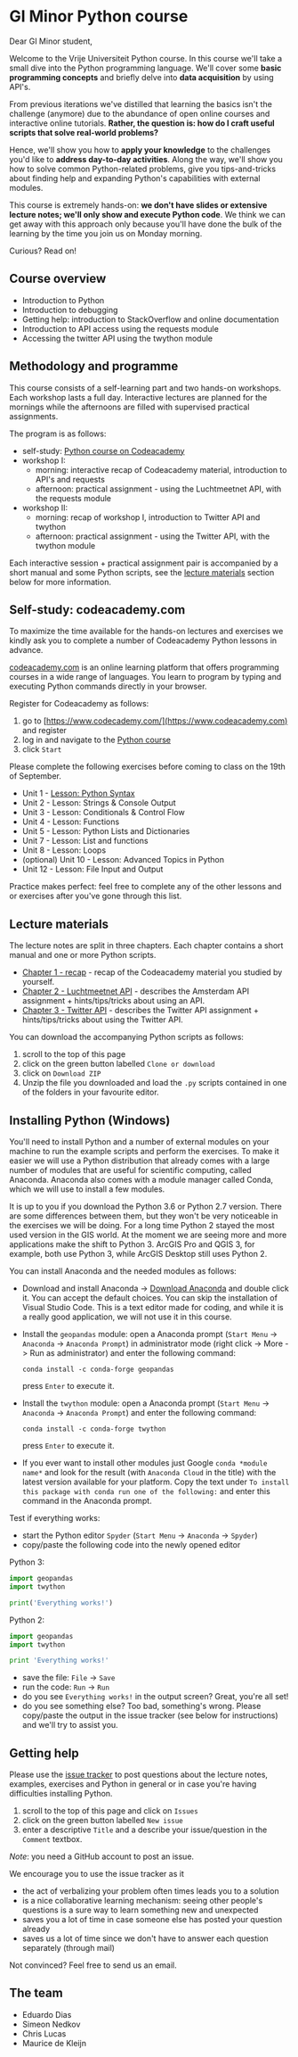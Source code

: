 # GI Minor Python course

Dear GI Minor student,

Welcome to the Vrije Universiteit Python course. In this course we'll take a small dive into the Python programming language. We'll cover some **basic programming concepts** and briefly delve into **data acquisition** by using API's.

From previous iterations we've distilled that learning the basics isn't the challenge (anymore) due to the abundance of open online courses and interactive online tutorials. **Rather, the question is: how do I craft useful scripts that solve real-world problems?**

Hence, we'll show you how to **apply your knowledge** to the challenges you'd like to **address day-to-day activities**. Along the way, we'll show you how to solve common Python-related problems, give you tips-and-tricks about finding help and expanding Python's capabilities with external modules.

This course is extremely hands-on: **we don't have slides or extensive lecture notes; we'll only show and execute Python code**. We think we can get away with this approach only because you'll have done the bulk of the learning by the time you join us on Monday morning.

Curious? Read on!

## Course overview

-   Introduction to Python
-   Introduction to debugging
-   Getting help: introduction to StackOverflow and online documentation
-   Introduction to API access using the requests module
-   Accessing the twitter API using the twython module

## Methodology and programme

This course consists of a self-learning part and two hands-on workshops. Each workshop lasts a full day. Interactive lectures are planned for the mornings while the afternoons are filled with supervised practical assignments.

The program is as follows:

-   self-study: [Python course on Codeacademy](https://www.codecademy.com/learn/python)
-   workshop I:
    -   morning: interactive recap of Codeacademy material, introduction to API's and requests
    -   afternoon: practical assignment - using the Luchtmeetnet API, with the requests module
-   workshop II:
    -   morning: recap of workshop I, introduction to Twitter API and twython
    -   afternoon: practical assignment - using the Twitter API, with the twython module

Each interactive session + practical assignment pair is accompanied by a short manual and some Python scripts, see the [lecture materials](https://github.com/SPINLab/gi-minor-python-course-2018#lecture-materials) section below for more information.

## Self-study: codeacademy.com

To maximize the time available for the hands-on lectures and exercises we kindly ask you to complete a number of Codeacademy Python lessons in advance.

[codeacademy.com](codeacademy.com) is an online learning platform that offers programming courses in a wide range of languages. You learn to program by typing and executing Python commands directly in your browser.

Register for Codeacademy as follows:

1. go to [https://www.codecademy.com/](https://www.codeacademy.com) and register
2. log in and navigate to the [Python course](https://www.codecademy.com/learn/python)
3. click `Start`

Please complete the following exercises before coming to class on the 19th of September.

-   Unit 1 - [Lesson: Python Syntax](https://www.codecademy.com/courses/introduction-to-python-6WeG3/0/1)
-   Unit 2 - Lesson: Strings & Console Output
-   Unit 3 - Lesson: Conditionals & Control Flow
-   Unit 4 - Lesson: Functions
-   Unit 5 - Lesson: Python Lists and Dictionaries
-   Unit 7 - Lesson: List and functions
-   Unit 8 - Lesson: Loops
-   (optional) Unit 10 - Lesson: Advanced Topics in Python
-   Unit 12 - Lesson: File Input and Output

Practice makes perfect: feel free to complete any of the other lessons and or exercises after you've gone through this list.

## Lecture materials

The lecture notes are split in three chapters. Each chapter contains a short manual and one or more Python scripts.

-   [Chapter 1 - recap](https://github.com/SPINLab/gi-minor-python-course-2018/tree/master/1_Recap) - recap of the Codeacademy material you studied by yourself.
-   [Chapter 2 - Luchtmeetnet API](https://github.com/SPINLab/gi-minor-python-course-2018/tree/master/2_LuchtmeetnetAPI) - describes the Amsterdam API assignment + hints/tips/tricks about using an API.
-   [Chapter 3 - Twitter API](https://github.com/SPINLab/gi-minor-python-course-2018/tree/master/3_TwitterAPI) - describes the Twitter API assignment + hints/tips/tricks about using the Twitter API.

You can download the accompanying Python scripts as follows:

1. scroll to the top of this page
2. click on the green button labelled `Clone or download`
3. click on `Download ZIP`
4. Unzip the file you downloaded and load the `.py` scripts contained in one of the folders in your favourite editor.

## Installing Python (Windows)

You'll need to install Python and a number of external modules on your machine to run the example scripts and perform the exercises. To make it easier we will use a Python distribution that already comes with a large number of modules that are useful for scientific computing, called Anaconda. Anaconda also comes with a module manager called Conda, which we will use to install a few modules.

It is up to you if you download the Python 3.6 or Python 2.7 version. There are some differences between them, but they won't be very noticeable in the exercises we will be doing. For a long time Python 2 stayed the most used version in the GIS world. At the moment we are seeing more and more applications make the shift to Python 3. ArcGIS Pro and QGIS 3, for example, both use Python 3, while ArcGIS Desktop still uses Python 2.

You can install Anaconda and the needed modules as follows:

-   Download and install Anaconda -> [Download Anaconda](https://www.anaconda.com/download/) and double click it. You can accept the default choices. You can skip the installation of Visual Studio Code. This is a text editor made for coding, and while it is a really good application, we will not use it in this course.

-   Install the `geopandas` module: open a Anaconda prompt (`Start Menu` -> `Anaconda` -> `Anaconda Prompt`) in administrator mode (right click -> More -> Run as administrator) and enter the following command:

    `conda install -c conda-forge geopandas`

    press `Enter` to execute it.

-   Install the `twython` module: open a Anaconda prompt (`Start Menu` -> `Anaconda` -> `Anaconda Prompt`) and enter the following command:

    `conda install -c conda-forge twython`

    press `Enter` to execute it.

-   If you ever want to install other modules just Google `conda *module name*` and look for the result (with `Anaconda Cloud` in the title) with the latest version available for your platform. Copy the text under `To install this package with conda run one of the following:` and enter this command in the Anaconda prompt.

Test if everything works:

-   start the Python editor `Spyder` (`Start Menu` -> `Anaconda` -> `Spyder`)
-   copy/paste the following code into the newly opened editor

Python 3:

```python
import geopandas
import twython

print('Everything works!')
```

Python 2:

```python
import geopandas
import twython

print 'Everything works!'
```

-   save the file: `File` -> `Save`
-   run the code: `Run` -> `Run`
-   do you see `Everything works!` in the output screen? Great, you're all set!
-   do you see something else? Too bad, something's wrong. Please copy/paste the output in the issue tracker (see below for instructions) and we'll try to assist you.

## Getting help

Please use the [issue tracker](https://github.com/SPINLab/gi-minor-python-course-2018/issues) to post questions about the lecture notes, examples, exercises and Python in general or in case you're having difficulties installing Python.

1. scroll to the top of this page and click on `Issues`
2. click on the green button labelled `New issue`
3. enter a descriptive `Title` and a describe your issue/question in the `Comment` textbox.

_Note_: you need a GitHub account to post an issue.

We encourage you to use the issue tracker as it

-   the act of verbalizing your problem often times leads you to a solution
-   is a nice collaborative learning mechanism: seeing other people's questions is a sure way to learn something new and unexpected
-   saves you a lot of time in case someone else has posted your question already
-   saves us a lot of time since we don't have to answer each question separately (through mail)

Not convinced? Feel free to send us an email.

## The team

-   Eduardo Dias
-   Simeon Nedkov
-   Chris Lucas
-   Maurice de Kleijn
